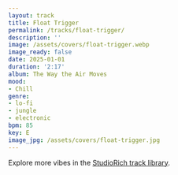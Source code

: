 ```yaml
---
layout: track
title: Float Trigger
permalink: /tracks/float-trigger/
description: ''
image: /assets/covers/float-trigger.webp
image_ready: false
date: 2025-01-01
duration: '2:17'
album: The Way the Air Moves
mood:
- Chill
genre:
- lo-fi
- jungle
- electronic
bpm: 85
key: E
image_jpg: /assets/covers/float-trigger.jpg
---
```


Explore more vibes in the [StudioRich track library](/tracks/).

